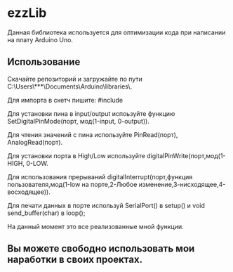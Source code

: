 <h1>ezzLib</h1>
<p>Данная библиотека используется для оптимизации кода при написании на плату Arduino Uno.</p>
<h2>Использование</h2>
<p>Скачайте репозиторий и загружайте по пути C:\Users\***\Documents\Arduino\libraries\.</p>
<p>Для импорта в скетч пишите: #include <kb.h></p>
<p>Для установки пина в input/output испоьзуйте функцию SetDigitalPinMode(порт, мод(1-input, 0-output)).</p>
<p>Для чтения значений с пина используйте PinRead(порт), AnalogRead(порт).</p>
<p>Для установки порта в High/Low используйте digitalPinWrite(порт,мод(1-HIGH, 0-LOW.</p>
<p>Для использования прерываний digitalInterrupt(порт,функция пользователя,мод(1-low на порте,2-Любое  изменение,3-нисходящее,4-восходящее)).</p>
<p>Для печати данных в порте используй SerialPort() в setup() и void send_buffer(char) в loop();
<p>На данный момент это все реализованные мной функции.</p>
<h2>Вы  можете свободно использовать мои наработки в своих проектах.</h2>
